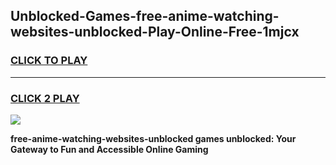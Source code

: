 
## Unblocked-Games-free-anime-watching-websites-unblocked-Play-Online-Free-1mjcx
<h3>
<a href="https://premium76.site?title=free-anime-watching-websites-unblocked&ref=26A">CLICK TO PLAY</a></h3>
<hr>

<h3>
<a href="https://premium76.site?title=free-anime-watching-websites-unblocked&ref=26A">CLICK 2 PLAY</a>
  
</h3>

<a href="https://premium76.site?title=free-anime-watching-websites-unblocked&ref=26A"><img src="https://clearcache.store/games.png"></a>


**free-anime-watching-websites-unblocked games unblocked: Your Gateway to Fun and Accessible Online Gaming**
